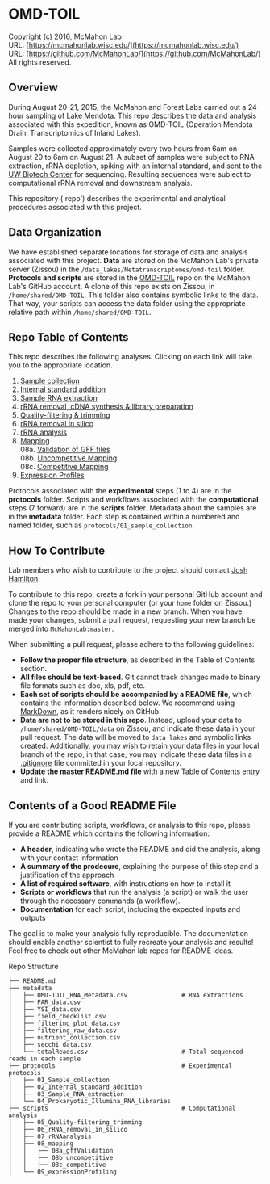 OMD-TOIL
===
Copyright (c) 2016, McMahon Lab  
URL: [https://mcmahonlab.wisc.edu/](https://mcmahonlab.wisc.edu/)  
URL: [https://github.com/McMahonLab/](https://github.com/McMahonLab/)  
All rights reserved.

Overview
--
During August 20-21, 2015, the McMahon and Forest Labs carried out a 24 hour sampling of Lake Mendota. This repo describes the data and analysis associated with this expedition, known as OMD-TOIL (Operation Mendota Drain: Transcriptomics of Inland Lakes).

Samples were collected approximately every two hours from 6am on August 20 to 6am on August 21. A subset of samples were subject to RNA extraction, rRNA depletion, spiking with an internal standard, and sent to the [UW Biotech Center](https://www.biotech.wisc.edu/) for sequencing. Resulting sequences were subject to computational rRNA removal and downstream analysis.

This repository ('repo') describes the experimental and analytical procedures associated with this project.

Data Organization
--
We have established separate locations for storage of data and analysis associated with this project. __Data__ are stored on the McMahon Lab's private server (Zissou) in the `/data_lakes/Metatranscriptomes/omd-toil` folder. __Protocols and scripts__ are stored in the [OMD-TOIL](https://github.com/McMahonLab/OMD-TOILv2) repo on the McMahon Lab's GitHub account. A clone of this repo exists on Zissou, in `/home/shared/OMD-TOIL`. This folder also contains symbolic links to the data. That way, your scripts can access the data folder using the appropriate relative path within `/home/shared/OMD-TOIL`.

Repo Table of Contents
--
This repo describes the following analyses. Clicking on each link will take you to the appropriate location.

01. [Sample collection](protocols/01_Sample_collection/README.md)
02. [Internal standard addition](protocols/02_Internal_standard_addition/README.md)
03. [Sample RNA extraction](protocols/03_Sample_RNA_extraction/README.md)
04. [rRNA removal, cDNA synthesis & library preparation](protocols/04_Prokaryotic_Illumina_RNA_libraries/README.md)
05. [Quality-filtering & trimming](scripts/05_Quality-filtering_trimming/README.md)
06. [rRNA removal in silico](scripts/06_rRNA_removal_in_silico/README.md)
07. [rRNA analysis](scripts/07_rRNAanalysis/README.md)
08. [Mapping](scripts/08_mapping/README.md)  
  08a. [Validation of GFF files](scripts/08_mapping/08a_gffValidation/README.md)  
  08b. [Uncompetitive Mapping](scripts/08_mapping/08b_uncompetitive/README.md)  
  08c. [Competitive Mapping](scripts/08_mapping/08c_competitive/README.md)
09. [Expression Profiles](scripts/09_expressionProfiling/README.md)

Protocols associated with the __experimental__ steps (1 to 4) are in the __protocols__ folder. Scripts and workflows associated with the __computational__ steps (7 forward) are in the __scripts__ folder. Metadata about the samples are in the __metadata__ folder. Each step is contained within a numbered and named folder, such as `protocols/01_sample_collection`.

How To Contribute
--
Lab members who wish to contribute to the project should contact [Josh Hamilton](https://github.com/joshamilton).

To contribute to this repo, create a fork in your personal GitHub account and clone the repo to your personal computer (or your `home` folder on Zissou.) Changes to the repo should be made in a new branch. When you have made your changes, submit a pull request, requesting your new branch be merged into `McMahonLab:master`.

When submitting a pull request, please adhere to the following guidelines:

* __Follow the proper file structure__, as described in the Table of Contents section.
* __All files should be text-based__. Git cannot track changes made to binary file formats such as doc, xls, pdf, etc.
* __Each set of scripts should be accompanied by a README file__, which contains the information described below. We recommend using [MarkDown](https://help.github.com/articles/markdown-basics/), as it renders nicely on GitHub.
* __Data are not to be stored in this repo__. Instead, upload your data to `/home/shared/OMD-TOIL/data` on Zissou, and indicate these data in your pull request. The data will be moved to `data_lakes` and symbolic links created. Additionally, you may wish to retain your data files in your local branch of the repo; in that case, you may indicate these data files in a [.gitignore](https://help.github.com/articles/ignoring-files/) file committed in your local repository.
* __Update the master README.md file__ with a new Table of Contents entry and link.

Contents of a Good README File
--
If you are contributing scripts, workflows, or analysis to this repo, please provide a README which contains the following information:

* __A header__, indicating who wrote the README and did the analysis, along with your contact information
* __A summary of the prodecure__, explaining the purpose of this step and a justification of the approach
* __A list of required software__, with instructions on how to install it
* __Scripts or workflows__ that run the analysis (a script) or walk the user through the necessary commands (a workflow).
* __Documentation__ for each script, including the expected inputs and outputs

The goal is to make your analysis fully reproducible. The documentation should enable another scientist to fully recreate your analysis and results! Feel free to check out other McMahon lab repos for README ideas.

Repo Structure

    ├── README.md
    ├── metadata
    │   ├── OMD-TOIL_RNA_Metadata.csv               # RNA extractions
    │   ├── PAR_data.csv
    │   ├── YSI_data.csv
    │   ├── field_checklist.csv
    │   ├── filtering_plot_data.csv
    │   ├── filtering_raw_data.csv
    │   ├── nutrient_collection.csv
    │   ├── secchi_data.csv
    │   └── totalReads.csv                          # Total sequenced reads in each sample
    ├── protocols                                   # Experimental protocols
    │   ├── 01_Sample_collection
    │   ├── 02_Internal_standard_addition
    │   ├── 03_Sample_RNA_extraction
    │   └── 04_Prokaryotic_Illumina_RNA_libraries
    ├── scripts                                     # Computational analysis
    │   ├── 05_Quality-filtering_trimming
    │   ├── 06_rRNA_removal_in_silico
    │   ├── 07_rRNAanalysis
    │   ├── 08_mapping
    │   │   ├── 08a_gffValidation
    │   │   ├── 08b_uncompetitive
    │   │   ├── 08c_competitive
    │   └── 09_expressionProfiling
